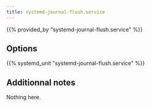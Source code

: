 ```yaml
---
title: systemd-journal-flush.service
---
```


{{% provided_by "systemd-journal-flush.service" %}}

## Options

{{% systemd_unit "systemd-journal-flush.service" %}}

## Additionnal notes

Nothing here.